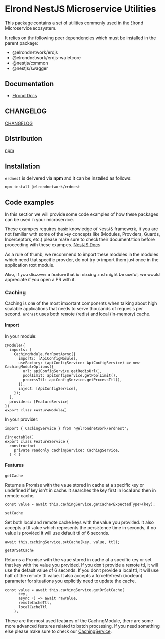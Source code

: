 # Elrond NestJS Microservice Utilities

This package contains a set of utilities commonly used in the Elrond Microservice ecosystem.

It relies on the following peer dependencies which must be installed in the parent package:
- @elrondnetwork/erdjs
- @elrondnetwork/erdjs-walletcore
- @nestjs/common
- @nestjs/swagger

## Documentation

 - [Elrond Docs](https://docs.elrond.com/sdk-and-tools/erdnest/)

## CHANGELOG

[CHANGELOG](CHANGELOG.md)

## Distribution

[npm](https://socket.dev/npm/package/@elrondnetwork/erdnest)

## Installation

`erdnest` is delivered via **npm** and it can be installed as follows:

```
npm install @elrondnetwork/erdnest
```

## Code examples

In this section we will provide some code examples of how these packages can be used in your microservice.

These examples requires basic knowledge of NestJS framework, if you are not familiar with some of the key concepts like (Modules, Providers, Guards, Incerceptors, etc.) please make sure to check their documentation before proceeding with these examples. [NestJS Docs](https://docs.nestjs.com/#introduction)

As a rule of thumb, we recommend to import these modules in the modules which need that specific provider, do not try to import them just once in the application root module.

Also, if you discover a feature that is missing and might be useful, we would appreciate if you open a PR with it.

### Caching

Caching is one of the most important components when talking about high scalable applications that needs to serve thousands of requests per second.
`erdnest` uses both remote (redis) and local (in-memory) cache.

#### Import

In your module:

```
@Module({
  imports: [
    CachingModule.forRootAsync({
      imports: [ApiConfigModule],
      useFactory: (apiConfigService: ApiConfigService) => new CachingModuleOptions({
        url: apiConfigService.getRedisUrl(), 
        poolLimit: apiConfigService.getPoolLimit(),
        processTtl: apiConfigService.getProcessTtl(),
      }),
      inject: [ApiConfigService],
    });
  ],
  providers: [FeatureService]
})
export class FeatureModule{}
```

In your provider: 

```
import { CachingService } from "@elrondnetwork/erdnest";

@Injectable()
export class FeatureService {
  constructor(
    private readonly cachingService: CachingService,
  ) { }
```

#### Features

`getCache`

Returns a Promise with the value stored in cache at a specific key or undefined if key isn't in cache.
It searches the key first in local and then in remote cache.

```
const value = await this.cachingService.getCache<ExpectedType>(key);
```

`setCache`

Set both local and remote cache keys with the value you provided. It also accepts a ttl value  which represents the persistence time in seconds, if no value is provided it will use default ttl of 6 seconds.

```
await this.cachingService.setCache(key, value, ttl);
```

`getOrSetCache`

Returns a Promise with the value stored in cache at a specific key or set that key with the value you provided.
If you don't provide a remote ttl, it will use the default value of 6 seconds.
If you don't provide a local ttl, it will use half of the remote ttl value.
It also accepts a forceRefresh (boolean) parameter for situations you explicitly need to update the cache.

```
const value = await this.cachingService.getOrSetCache(
      key,
      async () => await rawValue,
      remoteCacheTtl,
      localCacheTtl
    );
```

These are the most used features of the CachingModule, there are some more advanced features related to batch processing.
If you need something else please make sure to check our [CachingService](packages/common/src/common/caching/caching.service.ts).







